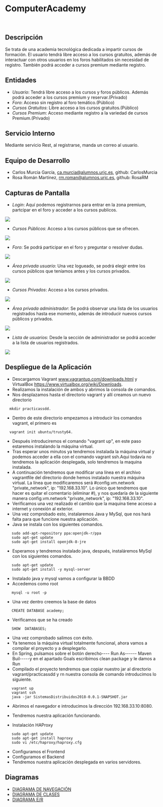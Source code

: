 # **ComputerAcademy**
&nbsp;

## Descripción
Se trata de una academia tecnológica dedicada a impartir cursos de formación. El usuario tendrá libre acceso a los cursos gratuitos, además de interactuar con otros usuarios en los foros habilitados sin necesidad de registro. También podrá acceder a cursos premium mediante registro.


## Entidades
  * _Usuario_: Tendrá libre acceso a los cursos y foros públicos. Además podrá acceder a los cursos premium y reservar.(Privado)
  * _Foro_: Acceso sin registro al foro temático.(Público)
  * _Cursos Gratuitos_: Libre acceso a los cursos gratuitos.(Público)
  * _Cursos Premium_: Acceso mediante registro a la variedad de cursos Premium.(Privado)

## Servicio Interno
Mediante servicio Rest, al registrarse, manda un correo al usuario.

## Equipo de Desarrollo
  * Carlos Murcia García, ca.murcia@alumnos.urjc.es, github: CarlosMurcia
  * Rosa Román Martínez, rm.roman@alumnos.urjc.es, github: RosaRM
  
## Capturas de Pantalla
 * _Login_: Aquí podemos registrarnos para entrar en la zona premium, partcipar en el foro y acceder a los cursos publicos.
 
<img src="https://github.com/CarlosMurcia/SistemasDistribuidos2018/blob/master/ComputerAcademy/Imagenes/LoginFaseIII.jpg" />

 * _Cursos Públicos_: Acceso a los cursos públicos que se ofrecen.
 
<img src="https://github.com/CarlosMurcia/SistemasDistribuidos2018/blob/master/ComputerAcademy/Imagenes/CursosPublicosFaseIII.jpg" />

 * _Foro_: Se podrá participar en el foro y preguntar o resolver dudas.
 
<img src="https://github.com/CarlosMurcia/SistemasDistribuidos2018/blob/master/ComputerAcademy/Imagenes/ForoFaseIII.jpg" />

 * _Área privada usuario_: Una vez logueado, se podrá elegir entre los cursos públicos que teníamos antes y los cursos privados.
 
<img src="https://github.com/CarlosMurcia/SistemasDistribuidos2018/blob/master/ComputerAcademy/Imagenes/AreaPrivadaUsuarioFaseIII.jpg" />

 * _Cursos Privados_: Acceso a los cursos privados.
 
<img src="https://github.com/CarlosMurcia/SistemasDistribuidos2018/blob/master/ComputerAcademy/Imagenes/CursosPrivadosFaseIII.jpg" />

 * _Área privada administrador_: Se podrá observar una lista de los usuarios registrados hasta ese momento, además de introducir nuevos  cursos públicos y privados.
 
<img src="https://github.com/CarlosMurcia/SistemasDistribuidos2018/blob/master/ComputerAcademy/Imagenes/AreaPrivadaAdminFaseIII.jpg" />

 * _Lista de usuarios_: Desde la sección de administrador se podrá acceder a la lista de usuarios registrados.
 
<img src="https://github.com/CarlosMurcia/SistemasDistribuidos2018/blob/master/ComputerAcademy/Imagenes/UsuariosRegistradosFaseIII.jpg" />

## Despliegue de la Aplicación

  * Descargamos Vagrant www.vagrantup.com/downloads.html y VirtualBox https://www.virtualbox.org/wiki/Downloads.
  * Realizamos la instalación de ambos y abrimos la consola de comandos.
  * Nos desplazamos hasta el directorio vagrant y allí creamos un nuevo directorio
  ```
    mkdir practicassdd.
  ```
  * Dentro de este directorio empezamos a introducir los comandos vagrant, el primero es 
  ```
    vagrant init ubuntu/trusty64.
  ```
  * Después introduciremos el comando "vagrant up", en este paso estaremos instalando la máquina virtual.
  * Tras esperar unos minutos ya tendremos instalada la máquina virtual y podemos acceder a ella con el comando vagrant ssh.Aqui todavía no tendremos la aplicación desplegada, solo tendremos la maquina instalada.
  * A continuación tendremos que modificar una línea en el archivo vagrantfile del directorio donde hemos instalado nuestra máquina virtual. La línea que modificaremos será #config.vm.network "private_network", ip: "192.168.33.10". Lo único que tendremos que hacer es quitar el comentario (eliminar #), y nos quedaría de la siguiente manera config.vm.network "private_network", ip: "192.168.33.10".
  * Verificamos una vez realizado el cambio que la maquina tiene acceso a internet y conexión al exterior.
  * Una vez comprobado esto, instalaremos Java y MySql, que nos hará falta para que funcione nuestra aplicación.
  * Java se instala con los siguientes comandos.
  ```
     sudo add-apt-repository ppa:openjdk-r/ppa
     sudo apt-get update
     sudo apt-get install openjdk-8-jre
  ```
  * Esperamos y tendremos instalado java, después, instaláremos MySql con los siguientes comandos.
  ```
     sudo apt-get update
     sudo apt-get install -y mysql-server
  ```
  * Instalado java y mysql vamos a configurar la BBDD
  * Accedemos como root 
  ```
     mysql -u root -p
  ```
  * Una vez dentro creemos la base de datos
  ```
     CREATE DATABASE academy;
  ```
  * Verificamos que se ha creado 
  ```
     SHOW  DATABASES;
  ```
  * Una vez comprobado salimos con éxito.
  * Ya tenemos la máquina virtual totalmente funcional, ahora vamos a compilar el proyecto y a desplegarlo.
  * En Spring, pulsamos sobre el botón derecho---- Run As------ Maven Buil-----y en el apartado Goals escribimos clean package y le damos a Run
  * Compilado el proyecto tendremos que copiar nuestro jar al directorio vagrant/practicassdd y rn nuestra consola de comando introducimos lo siguiente.
  ```
     vagrant up
     vagrant ssh
     java -jar SistemasDistribuidos2018-0.0.1-SNAPSHOT.jar
  ```
  * Abrimos el navegador e introducimos la dirección 192.168.33.10:8080.
  * Tendremos nuestra aplicación funcionando.
  
  * Instalación HAProxy
  ```
     sudo apt-get update
     sudo apt-get install haproxy
     sudo vi /etc/haproxy/haproxy.cfg
  ```
  * Configuramos el Frontend
  * Configuramos el Backend
  * Tendremos nuestra aplicación desplegada en varios servidores.
  
## Diagramas

- [DIAGRAMA DE NAVEGACIÓN](https://github.com/CarlosMurcia/SistemasDistribuidos2018/blob/master/ComputerAcademy/Imagenes/Diagrama%20Navegaci%C3%B3n.JPG)
- [DIAGRAMA DE CLASES](https://github.com/CarlosMurcia/SistemasDistribuidos2018/blob/master/ComputerAcademy/Imagenes/diagrama%20de%20clases%20.JPG)
- [DIAGRAMA E/R](https://github.com/CarlosMurcia/SistemasDistribuidos2018/blob/master/ComputerAcademy/Imagenes/Diagrama%20ER.JPG)

